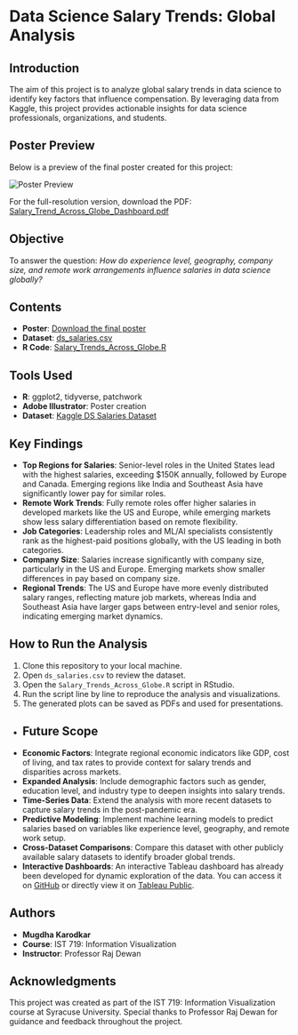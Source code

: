 # Data Science Salary Trends: Global Analysis

## Introduction
The aim of this project is to analyze global salary trends in data science to identify key factors that influence compensation. By leveraging data from Kaggle, this project provides actionable insights for data science professionals, organizations, and students.

## Poster Preview
Below is a preview of the final poster created for this project:

![Poster Preview](./Salary_Trend_Across_Globe_Dashboard.jpg)

For the full-resolution version, download the PDF: [Salary_Trend_Across_Globe_Dashboard.pdf](./Salary_Trend_Across_Globe_Dashboard.pdf)

## Objective
To answer the question: *How do experience level, geography, company size, and remote work arrangements influence salaries in data science globally?*

## Contents
- **Poster**: [Download the final poster](./Salary_Trend_Across_Globe_Dashboard.pdf)
- **Dataset**: [ds_salaries.csv](./ds_salaries.csv)
- **R Code**: [Salary_Trends_Across_Globe.R](./Salary_Trends_Across_Globe.R)

## Tools Used
- **R**: ggplot2, tidyverse, patchwork
- **Adobe Illustrator**: Poster creation
- **Dataset**: [Kaggle DS Salaries Dataset](https://www.kaggle.com/datasets/ruchi798/data-science-job-salaries)

## Key Findings
- **Top Regions for Salaries**: Senior-level roles in the United States lead with the highest salaries, exceeding $150K annually, followed by Europe and Canada. Emerging regions like India and Southeast Asia have significantly lower pay for similar roles.
- **Remote Work Trends**: Fully remote roles offer higher salaries in developed markets like the US and Europe, while emerging markets show less salary differentiation based on remote flexibility.
- **Job Categories**: Leadership roles and ML/AI specialists consistently rank as the highest-paid positions globally, with the US leading in both categories.
- **Company Size**: Salaries increase significantly with company size, particularly in the US and Europe. Emerging markets show smaller differences in pay based on company size.
- **Regional Trends**: The US and Europe have more evenly distributed salary ranges, reflecting mature job markets, whereas India and Southeast Asia have larger gaps between entry-level and senior roles, indicating emerging market dynamics.

## How to Run the Analysis
1. Clone this repository to your local machine.
2. Open `ds_salaries.csv` to review the dataset.
3. Open the `Salary_Trends_Across_Globe.R` script in RStudio.
4. Run the script line by line to reproduce the analysis and visualizations.
5. The generated plots can be saved as PDFs and used for presentations.

- ## Future Scope
- **Economic Factors**: Integrate regional economic indicators like GDP, cost of living, and tax rates to provide context for salary trends and disparities across markets.
- **Expanded Analysis**: Include demographic factors such as gender, education level, and industry type to deepen insights into salary trends.
- **Time-Series Data**: Extend the analysis with more recent datasets to capture salary trends in the post-pandemic era.
- **Predictive Modeling**: Implement machine learning models to predict salaries based on variables like experience level, geography, and remote work setup.
- **Cross-Dataset Comparisons**: Compare this dataset with other publicly available salary datasets to identify broader global trends.
- **Interactive Dashboards**: An interactive Tableau dashboard has already been developed for dynamic exploration of the data. You can access it on [GitHub](https://github.com/mkarodka/Salary-Analysis-Tableau) or directly view it on [Tableau Public](https://public.tableau.com/app/profile/mugdha.karodkar8566/viz/Salary_Analysis_Tableau_Dashboard/Salary_Analysis_Tableau_Dashboard).


## Authors
- **Mugdha Karodkar**
- **Course**: IST 719: Information Visualization
- **Instructor**: Professor Raj Dewan

## Acknowledgments
This project was created as part of the IST 719: Information Visualization course at Syracuse University. Special thanks to Professor Raj Dewan for guidance and feedback throughout the project.
